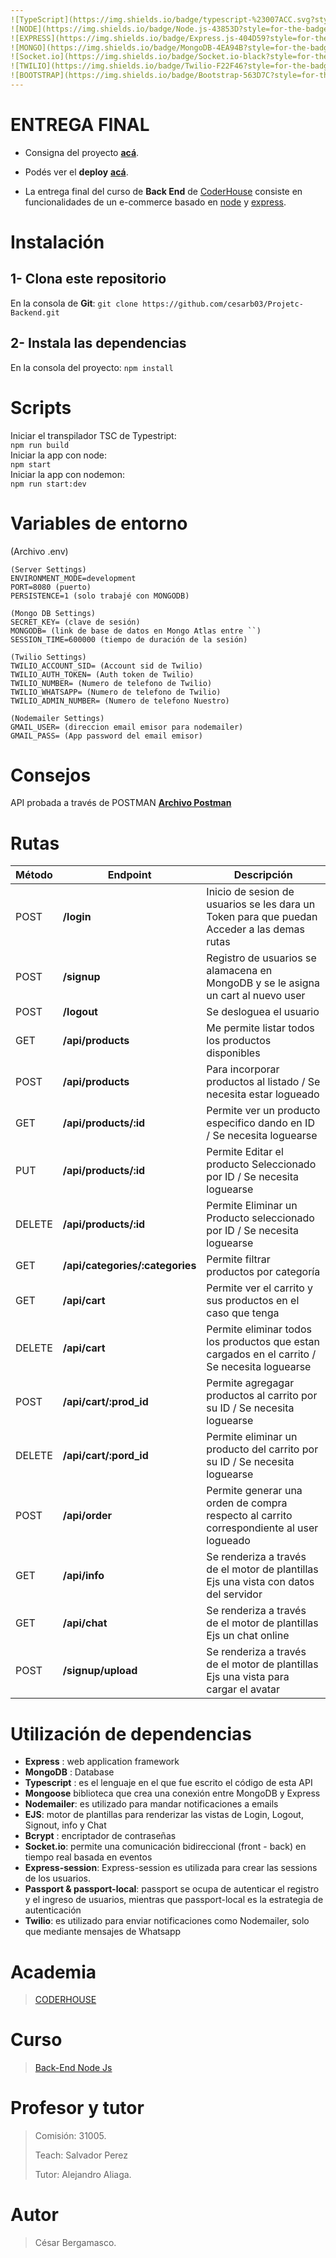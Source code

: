 ```yaml
---
![TypeScript](https://img.shields.io/badge/typescript-%23007ACC.svg?style=for-the-badge&logo=typescript&logoColor=white)
![NODE](https://img.shields.io/badge/Node.js-43853D?style=for-the-badge&logo=node.js&logoColor=white)
![EXPRESS](https://img.shields.io/badge/Express.js-404D59?style=for-the-badge)
![MONGO](https://img.shields.io/badge/MongoDB-4EA94B?style=for-the-badge&logo=mongodb&logoColor=white)
![Socket.io](https://img.shields.io/badge/Socket.io-black?style=for-the-badge&logo=socket.io&badgeColor=010101)
![TWILIO](https://img.shields.io/badge/Twilio-F22F46?style=for-the-badge&logo=Twilio&logoColor=white)
![BOOTSTRAP](https://img.shields.io/badge/Bootstrap-563D7C?style=for-the-badge&logo=bootstrap&logoColor=white)
---
```

# **ENTREGA FINAL**

* Consigna del proyecto **[acá](https://docs.google.com/document/d/18M1SiOzBXwQgkPwz7NUYcnRqFgwsNogt8o7AKtU1Ybc/edit)**.

* Podés ver el **deploy** **[acá](https://projetc-backend-production.up.railway.app/api/info)**.

* La entrega final del curso de **Back End** de [CoderHouse](https://www.coderhouse.com/) consiste en funcionalidades de un e-commerce basado en [node](http://nodejs.org) y [express](https://www.npmjs.com/package/express).

# **Instalación**

## 1- Clona este repositorio

En la consola de **Git**: `git clone https://github.com/cesarb03/Projetc-Backend.git`

## 2- Instala las dependencias

En la consola del proyecto: `npm install`

# **Scripts**

Iniciar el transpilador TSC de Typestript:<br>
`npm run build`<br>
Iniciar la app con node:<br>
`npm start`<br>
Iniciar la app con nodemon:<br>
`npm run start:dev`

# **Variables de entorno**

(Archivo .env)

```
(Server Settings)
ENVIRONMENT_MODE=development
PORT=8080 (puerto)
PERSISTENCE=1 (solo trabajé con MONGODB)

(Mongo DB Settings)
SECRET_KEY= (clave de sesión)
MONGODB= (link de base de datos en Mongo Atlas entre ``)
SESSION_TIME=600000 (tiempo de duración de la sesión)

(Twilio Settings)
TWILIO_ACCOUNT_SID= (Account sid de Twilio)
TWILIO_AUTH_TOKEN= (Auth token de Twilio)
TWILIO_NUMBER= (Numero de telefono de Twilio)
TWILIO_WHATSAPP= (Numero de telefono de Twilio)
TWILIO_ADMIN_NUMBER= (Numero de telefono Nuestro)

(Nodemailer Settings)
GMAIL_USER= (direccion email emisor para nodemailer)
GMAIL_PASS= (App password del email emisor)

```


# **Consejos**
API probada a través de POSTMAN **[Archivo Postman](./Postman-EntregaFinal-collection.json)**

# **Rutas**

| Método | Endpoint                | Descripción                                                                                                                                                                                                                 |
| ------ | ----------------------- | --------------------------------------------------------------------------------------------------------------------------------------------------------------------------------------------------------------------------- |
| POST    | **/login**     | Inicio de sesion de usuarios se les dara un Token para que puedan Acceder a las demas rutas |
| POST    | **/signup**     | Registro de usuarios se alamacena en MongoDB y se le asigna un cart al nuevo user|
| POST    | **/logout**     | Se desloguea el usuario |
| GET    | **/api/products**     | Me permite listar todos los productos disponibles |
| POST   | **/api/products**     | Para incorporar productos al listado / Se necesita estar logueado |
| GET    | **/api/products/:id** | Permite ver un producto especifico dando en ID / Se necesita loguearse |
| PUT    | **/api/products/:id**     | Permite Editar el producto Seleccionado por ID / Se necesita loguearse  |
| DELETE    | **/api/products/:id**     | Permite Eliminar un Producto seleccionado por ID / Se necesita loguearse |
| GET    | **/api/categories/:categories** | Permite filtrar productos por categoría |
| GET    | **/api/cart**     | Permite ver el carrito y sus productos en el caso que tenga |
| DELETE    | **/api/cart**     | Permite eliminar todos los productos que estan cargados en el carrito / Se necesita loguearse |
| POST    | **/api/cart/:prod_id**        | Permite agregagar productos al carrito por su ID / Se necesita loguearse |
| DELETE    | **/api/cart/:pord_id**        | Permite eliminar un producto del carrito por su ID / Se necesita loguearse |
| POST    | **/api/order**        | Permite generar una orden de compra respecto al carrito correspondiente al user logueado |
| GET   | **/api/info**        | Se renderiza a través de el motor de plantillas Ejs una vista con datos del servidor |
| GET   | **/api/chat**        | Se renderiza a través de el motor de plantillas Ejs un chat online |
| POST   | **/signup/upload**        | Se renderiza a través de el motor de plantillas Ejs una vista para cargar el avatar |


# **Utilización de dependencias**
 - **Express** : web application framework
 - **MongoDB** : Database
 - **Typescript** : es el lenguaje en el que fue escrito el código de esta API
 - **Mongoose** biblioteca que crea una conexión entre MongoDB y Express
 - **Nodemailer**: es utilizado para mandar notificaciones a emails
 - **EJS**: motor de plantillas para renderizar las vistas de Login, Logout, Signout, info y Chat
 - **Bcrypt** : encriptador de contraseñas
 - **Socket.io**: permite una comunicación bidireccional (front - back) en tiempo real basada en eventos
 - **Express-session**: Express-session es utilizada para crear las sessions de los usuarios.
 - **Passport & passport-local**: passport se ocupa de autenticar el registro y el ingreso de usuarios, mientras que passport-local es la estrategia de autenticación
 - **Twilio**: es utilizado para enviar notificaciones como Nodemailer, solo que mediante mensajes de Whatsapp


# **Academia**
> [CODERHOUSE](https://www.coderhouse.com/)

# **Curso**
> [Back-End Node Js](https://www.coderhouse.com/online/programacion-backend)

# **Profesor y tutor**
> <p>Comisión: 31005.</p>
> <p>Teach: Salvador Perez</p>
> <p>Tutor: Alejandro Aliaga.</p> 

# **Autor**
> <p>César Bergamasco. </p>